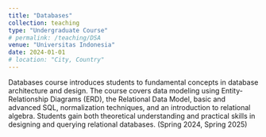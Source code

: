 ```yaml
---
title: "Databases"
collection: teaching
type: "Undergraduate Course"
# permalink: /teaching/DSA
venue: "Universitas Indonesia"
date: 2024-01-01
# location: "City, Country"
---
```


Databases course introduces students to fundamental concepts in database architecture and design. The course covers data modeling using Entity-Relationship Diagrams (ERD), the Relational Data Model, basic and advanced SQL, normalization techniques, and an introduction to relational algebra. Students gain both theoretical understanding and practical skills in designing and querying relational databases. (Spring 2024, Spring 2025)

<!-- Heading 1
======

Heading 2
======

Heading 3
====== -->
